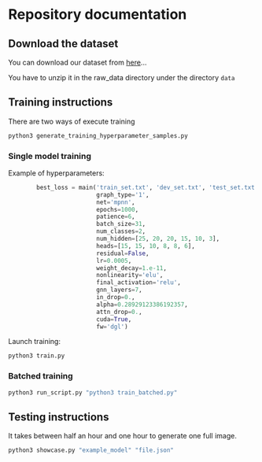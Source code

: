 # Repository documentation

## Download the dataset
You can download our dataset from [here](http://www.gnns4hri.org/)...

You have to unzip it in the raw_data directory under the directory `data`

## Training instructions

There are two ways of execute training

```bash
python3 generate_training_hyperparameter_samples.py
```

### Single model training

Example of hyperparameters:
```python
        best_loss = main('train_set.txt', 'dev_set.txt', 'test_set.txt',
                         graph_type='1',
                         net='mpnn',
                         epochs=1000,
                         patience=6,
                         batch_size=31,
                         num_classes=2,
                         num_hidden=[25, 20, 20, 15, 10, 3],
                         heads=[15, 15, 10, 8, 8, 6],
                         residual=False,
                         lr=0.0005,
                         weight_decay=1.e-11,
                         nonlinearity='elu',
                         final_activation='relu',
                         gnn_layers=7,
                         in_drop=0.,
                         alpha=0.28929123386192357,
                         attn_drop=0.,
                         cuda=True,
                         fw='dgl')
```

Launch training:
```bash
python3 train.py
```

### Batched training
```bash
python3 run_script.py "python3 train_batched.py"
```

## Testing instructions

It takes between half an hour and one hour to generate one full image.


```bash
python3 showcase.py "example_model" "file.json"
```

